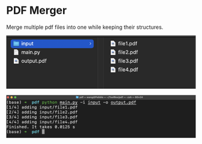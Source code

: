 # PDF Merger

Merge multiple pdf files into one while keeping their structures.

![Alt text](assets/image.png)

![Alt text](assets/image-1.png)
